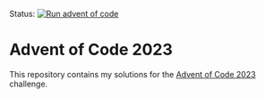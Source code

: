 Status: [![Run advent of code](https://github.com/Sammers21/advent-of-code/actions/workflows/run.yml/badge.svg)](https://github.com/Sammers21/advent-of-code/actions/workflows/run.yml)

# Advent of Code 2023

This repository contains my solutions for the [Advent of Code 2023](https://adventofcode.com/) challenge.